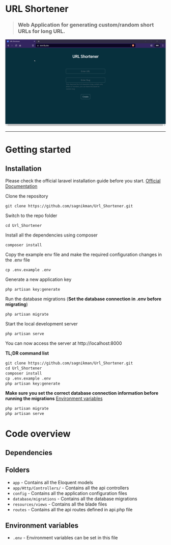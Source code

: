 # URL Shortener

> ### Web Application for generating custom/random short URLs for long URL.

![](storage\URL_Shortener_Project_Demo.gif)

----------

# Getting started

## Installation

Please check the official laravel installation guide before you start. [Official Documentation](https://laravel.com/docs/9.x/installation)
 

Clone the repository

    git clone https://github.com/sagnikman/Url_Shortener.git

Switch to the repo folder

    cd Url_Shortener

Install all the dependencies using composer

    composer install

Copy the example env file and make the required configuration changes in the .env file

    cp .env.example .env

Generate a new application key

    php artisan key:generate
    
Run the database migrations (**Set the database connection in .env before migrating**)

    php artisan migrate

Start the local development server

    php artisan serve

You can now access the server at http://localhost:8000

**TL;DR command list**

    git clone https://github.com/sagnikman/Url_Shortener.git
    cd Url_Shortener
    composer install
    cp .env.example .env
    php artisan key:generate
    
**Make sure you set the correct database connection information before running the migrations** [Environment variables](#environment-variables)

    php artisan migrate
    php artisan serve

# Code overview

## Dependencies

## Folders

- `app` - Contains all the Eloquent models
- `app/Http/Controllers/` - Contains all the api controllers
- `config` - Contains all the application configuration files
- `database/migrations` - Contains all the database migrations
- `resources/views` - Contains all the blade files
- `routes` - Contains all the api routes defined in api.php file

## Environment variables

- `.env` - Environment variables can be set in this file
